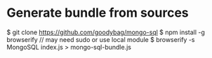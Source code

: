# Generate bundle from sources

$ git clone https://github.com/goodybag/mongo-sql
$ npm install -g browserify // may need sudo or use local module
$ browserify -s MongoSQL index.js > mongo-sql-bundle.js